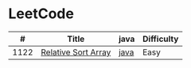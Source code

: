 LeetCode
========
 

| # | Title | java | Difficulty |
|---| ----- | -------- | ---------- |
|1122|[Relative Sort Array](https://leetcode.com/problems/relative-sort-array/) | [java](./src/1122-Relative-Sort-Array/1122.class) |Easy|
